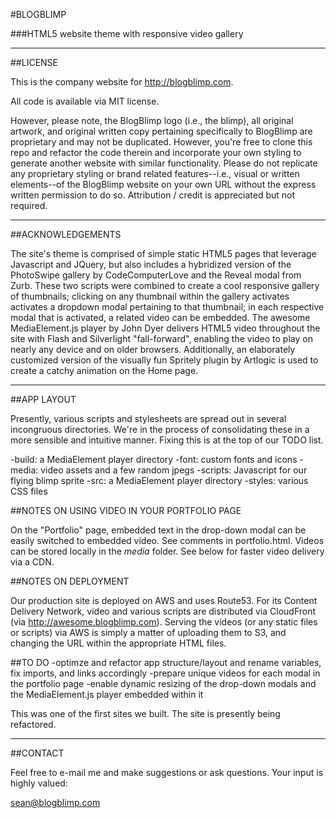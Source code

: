 #BLOGBLIMP

###HTML5 website theme with responsive video gallery

------------------------------------------------------------------------

##LICENSE

This is the company website for <http://blogblimp.com>.

All code is available via MIT license.

However, please note, the BlogBlimp logo (i.e., the blimp), all original artwork, and original written copy pertaining specifically to BlogBlimp are proprietary and may not be duplicated.  However, you're free to clone this repo and refactor the code therein and incorporate your own styling to generate another website with similar functionality.  Please do not replicate any proprietary styling or brand related features--i.e., visual or written elements--of the BlogBlimp website on your own URL without the express written permission to do so.  Attribution / credit is appreciated but not required.

------------------------------------------------------------------------

##ACKNOWLEDGEMENTS

The site's theme is comprised of simple static HTML5 pages that leverage Javascript and JQuery, but also includes a hybridized version of the PhotoSwipe gallery by CodeComputerLove and the Reveal modal from Zurb.  These two scripts were combined to create a cool responsive gallery of thumbnails; clicking on any thumbnail within the gallery activates activates a dropdown modal pertaining to that thumbnail; in each respective modal that is activated, a related video can be embedded.  The awesome MediaElement.js player by John Dyer delivers HTML5 video throughout the site with Flash and Silverlight "fall-forward", enabling the video to play on nearly any device and on older browsers.  Additionally, an elaborately customized version of the visually fun Spritely plugin by Artlogic is used to create a catchy animation on the Home page.

------------------------------------------------------------------------

##APP LAYOUT

Presently, various scripts and stylesheets are spread out in several incongruous directories.  We're in the process of consolidating these in a more sensible and intuitive manner.  Fixing this is at the top of our TODO list.

-build: a MediaElement player directory
-font: custom fonts and icons
-media: video assets and a few random jpegs
-scripts: Javascript for our flying blimp sprite
-src: a MediaElement player directory
-styles: various CSS files



##NOTES ON USING VIDEO IN YOUR PORTFOLIO PAGE

On the "Portfolio" page, embedded text in the drop-down modal can be easily switched to embedded video.  See comments in portfolio.html.  Videos can be stored locally in the *media* folder.  See below for faster video delivery via a CDN.


##NOTES ON DEPLOYMENT

Our production site is deployed on AWS and uses Route53. For its Content Delivery Network, video and various scripts are distributed via CloudFront (via http://awesome.blogblimp.com).  Serving the videos (or any static files or scripts) via AWS is simply a matter of uploading them to S3, and changing the URL within the appropriate HTML files.

##TO DO
-optimze and refactor app structure/layout and rename variables, fix imports, and links accordingly
-prepare unique videos for each modal in the portfolio page
-enable dynamic resizing of the drop-down modals and the MediaElement.js player embedded within it

This was one of the first sites we built.  The site is presently being refactored.

------------------------------------------------------------------------

##CONTACT

Feel free to e-mail me and make suggestions or ask questions.  Your input is highly valued:

sean@blogblimp.com
